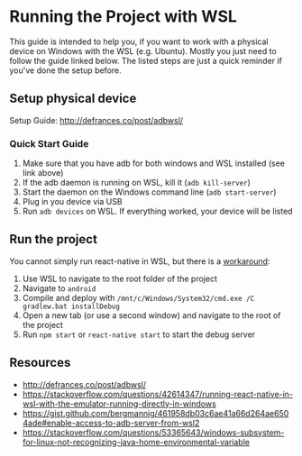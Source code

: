 # Running the Project with WSL

This guide is intended to help you, if you want to work with a physical device
on Windows with the WSL (e.g. Ubuntu). Mostly you just need to follow the guide
linked below. The listed steps are just a quick reminder if you've done the
setup before.

## Setup physical device

Setup Guide: http://defrances.co/post/adbwsl/

### Quick Start Guide

1. Make sure that you have adb for both windows and WSL installed (see link above)
2. If the adb daemon is running on WSL, kill it (`adb kill-server`)
3. Start the daemon on the Windows command line (`adb start-server`)
4. Plug in you device via USB
4. Run `adb devices` on WSL. If everything worked, your device will be listed

## Run the project

You cannot simply run react-native in WSL, but there is a [workaround](https://stackoverflow.com/questions/42614347/running-react-native-in-wsl-with-the-emulator-running-directly-in-windows):
1. Use WSL to navigate to the root folder of the project
2. Navigate to `android`
3. Compile and deploy with `/mnt/c/Windows/System32/cmd.exe /C gradlew.bat installDebug`
4. Open a new tab (or use a second window) and navigate to the root of the project
5. Run `npm start` or `react-native start` to start the debug server

## Resources

* http://defrances.co/post/adbwsl/
* https://stackoverflow.com/questions/42614347/running-react-native-in-wsl-with-the-emulator-running-directly-in-windows
* https://gist.github.com/bergmannjg/461958db03c6ae41a66d264ae6504ade#enable-access-to-adb-server-from-wsl2
* https://stackoverflow.com/questions/53365643/windows-subsystem-for-linux-not-recognizing-java-home-environmental-variable